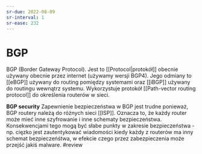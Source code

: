 ```yaml
---
sr-due: 2022-08-09
sr-interval: 1
sr-ease: 232
---
```


# BGP
BGP (Border Gateway Protocol). Jest to [[Protocol|protokół]] obecnie używany obecnie przez internet (używamy wersji BGP4). Jego odmiany to [[eBGP]] używany do routing pomiędzy systemami oraz [[iBGP]] używany do routingu wewnątrz systemu. Wykorzystuje protokół [[Path-vector routing protocol]] do określenia routerów w sieci.

**BGP security**
Zapewnienie bezpieczeństwa w BGP jest trudne ponieważ, BGP routery należą do różnych sieci [[ISP]]. Oznacza to, że każdy router może mieć inne szyfrowanie i inne schematy bezpieczeństwa. Konsekwencjami tego mogą być słabe punkty w zakresie bezpieczeństwa - np. cięzko jest zautentykować wiadomości kiedy każdy z routerów ma inny schemat bezpieczeńśtwa, w efekcie czego przez zabezpieczenia może przejść jakiś malware. #review